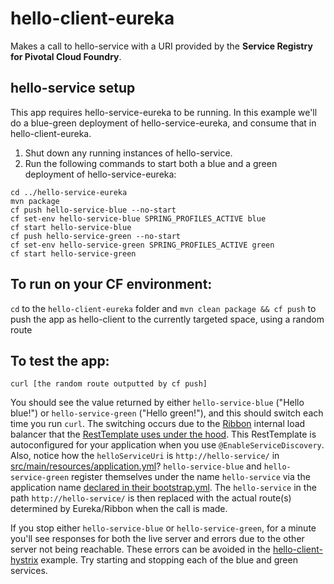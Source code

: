 # hello-client-eureka
Makes a call to hello-service with a URI provided by the **Service Registry for Pivotal Cloud Foundry**.

## hello-service setup
This app requires hello-service-eureka to be running. In this example we'll do a blue-green deployment of hello-service-eureka, and consume that in hello-client-eureka.

1. Shut down any running instances of hello-service.
1. Run the following commands to start both a blue and a green deployment of hello-service-eureka:

  ```
cd ../hello-service-eureka
mvn package
cf push hello-service-blue --no-start
cf set-env hello-service-blue SPRING_PROFILES_ACTIVE blue
cf start hello-service-blue
cf push hello-service-green --no-start
cf set-env hello-service-green SPRING_PROFILES_ACTIVE green
cf start hello-service-green
  ```

## To run on your CF environment:
```cd``` to the ```hello-client-eureka``` folder and ```mvn clean package && cf push``` to push the app as hello-client to the currently targeted space, using a random route

## To test the app:
``` curl [the random route outputted by cf push] ```

You should see the value returned by either ```hello-service-blue``` ("Hello blue!") or ```hello-service-green``` ("Hello green!"), and this should switch each time you run ```curl```. The switching occurs due to the [Ribbon](https://github.com/Netflix/ribbon) internal load balancer that the [RestTemplate uses under the hood](https://github.com/willtran-/spring-cloud-demo/blob/b2cbefeb8bdcf7edf6b21b36aff9c96c4365cedd/hello-client-eureka/src/main/java/demo/HelloClientEureka.java#L36-L41). This RestTemplate is autoconfigured for your application when you use ```@EnableServiceDiscovery```. Also, notice how the ```helloServiceUri``` is ```http://hello-service/``` in [src/main/resources/application.yml](src/main/resources/application.yml)? ```hello-service-blue``` and ```hello-service-green``` register themselves under the name ```hello-service``` via the application name [declared in their bootstrap.yml](https://github.com/willtran-/spring-cloud-demo/blob/b2cbefeb8bdcf7edf6b21b36aff9c96c4365cedd/hello-service-eureka/src/main/resources/bootstrap.yml#L3). The ```hello-service``` in the path ```http://hello-service/``` is then replaced with the actual route(s) determined by Eureka/Ribbon when the call is made. 

If you stop either  ```hello-service-blue``` or ```hello-service-green```, for a minute you'll see responses for both the live server and errors due to the other server not being reachable. These errors can be avoided in the [hello-client-hystrix](https://github.com/willtran-/spring-cloud-demo/hello-client-hystrix) example. Try starting and stopping each of the blue and green services. 
